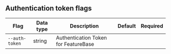 ## Authentication token flags

| Flag | Data type | Description | Default | Required |
|---|---|---|---|---|
| `--auth-token` | string | Authentication Token for FeatureBase |  |
